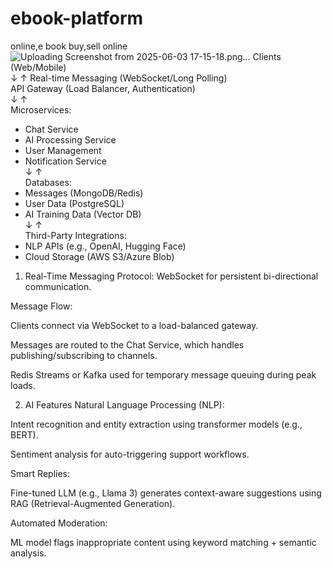 # ebook-platform
online,e book  buy,sell online 
![Uploading Screenshot from 2025-06-03 17-15-18.png…]()
Clients (Web/Mobile)  
↓ ↑ Real-time Messaging (WebSocket/Long Polling)  
API Gateway (Load Balancer, Authentication)  
↓ ↑  
Microservices:  
- Chat Service  
- AI Processing Service  
- User Management  
- Notification Service  
↓ ↑  
Databases:  
- Messages (MongoDB/Redis)  
- User Data (PostgreSQL)  
- AI Training Data (Vector DB)  
↓ ↑  
Third-Party Integrations:  
- NLP APIs (e.g., OpenAI, Hugging Face)  
- Cloud Storage (AWS S3/Azure Blob)  
1. Real-Time Messaging
Protocol: WebSocket for persistent bi-directional communication.

Message Flow:

Clients connect via WebSocket to a load-balanced gateway.

Messages are routed to the Chat Service, which handles publishing/subscribing to channels.

Redis Streams or Kafka used for temporary message queuing during peak loads.

2. AI Features
Natural Language Processing (NLP):

Intent recognition and entity extraction using transformer models (e.g., BERT).

Sentiment analysis for auto-triggering support workflows.

Smart Replies:

Fine-tuned LLM (e.g., Llama 3) generates context-aware suggestions using RAG (Retrieval-Augmented Generation).

Automated Moderation:

ML model flags inappropriate content using keyword matching + semantic analysis.

